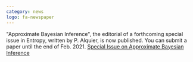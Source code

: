 ```yaml
---
category: news
logo: fa-newspaper
---
```


"Approximate Bayesian Inference", the editorial of a forthcoming special issue in Entropy, written by P. Alquier, is now published. You can submit a paper until the end of Feb. 2021.
[Special Issue on Approximate Bayesian Inference](https://www.mdpi.com/journal/entropy/special_issues/approx_Bayes_inference)
